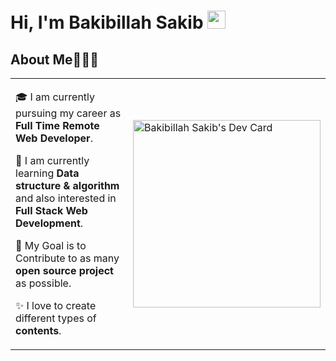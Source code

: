 # Hi, I'm Bakibillah Sakib <img src="https://github.com/sakibian/sakibian/blob/master/Assets/Hi.gif" width="29px">

## About Me🧑🏼‍💻

<table>
  <tr>
    <td valign="center">
      
🎓 I am currently pursuing my career as **Full Time Remote Web Developer**.

🌱 I am currently learning **Data structure & algorithm** and also interested in **Full Stack Web Development**.

🎯 My Goal is to Contribute to as many **open source project** as possible.

✨ I love to create different types of **contents**.

      
<td >
      <a href="https://app.daily.dev/sakibian"><img src="https://api.daily.dev/devcards/96f254b7cf174812bebccf03500479d5.png?r=zy2" width="300" alt="Bakibillah Sakib's Dev Card"/></a>
    </td>
    
  </tr>
  </table>
